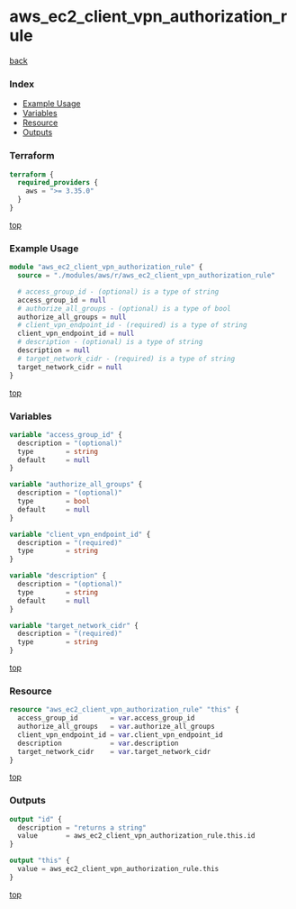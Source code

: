 # aws_ec2_client_vpn_authorization_rule

[back](../aws.md)

### Index

- [Example Usage](#example-usage)
- [Variables](#variables)
- [Resource](#resource)
- [Outputs](#outputs)

### Terraform

```terraform
terraform {
  required_providers {
    aws = ">= 3.35.0"
  }
}
```

[top](#index)

### Example Usage

```terraform
module "aws_ec2_client_vpn_authorization_rule" {
  source = "./modules/aws/r/aws_ec2_client_vpn_authorization_rule"

  # access_group_id - (optional) is a type of string
  access_group_id = null
  # authorize_all_groups - (optional) is a type of bool
  authorize_all_groups = null
  # client_vpn_endpoint_id - (required) is a type of string
  client_vpn_endpoint_id = null
  # description - (optional) is a type of string
  description = null
  # target_network_cidr - (required) is a type of string
  target_network_cidr = null
}
```

[top](#index)

### Variables

```terraform
variable "access_group_id" {
  description = "(optional)"
  type        = string
  default     = null
}

variable "authorize_all_groups" {
  description = "(optional)"
  type        = bool
  default     = null
}

variable "client_vpn_endpoint_id" {
  description = "(required)"
  type        = string
}

variable "description" {
  description = "(optional)"
  type        = string
  default     = null
}

variable "target_network_cidr" {
  description = "(required)"
  type        = string
}
```

[top](#index)

### Resource

```terraform
resource "aws_ec2_client_vpn_authorization_rule" "this" {
  access_group_id        = var.access_group_id
  authorize_all_groups   = var.authorize_all_groups
  client_vpn_endpoint_id = var.client_vpn_endpoint_id
  description            = var.description
  target_network_cidr    = var.target_network_cidr
}
```

[top](#index)

### Outputs

```terraform
output "id" {
  description = "returns a string"
  value       = aws_ec2_client_vpn_authorization_rule.this.id
}

output "this" {
  value = aws_ec2_client_vpn_authorization_rule.this
}
```

[top](#index)
